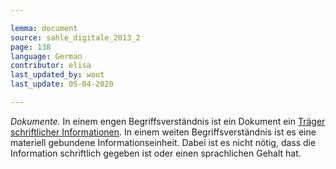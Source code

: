 ```yaml
---

lemma: document
source: sahle_digitale_2013_2
page: 138
language: German
contributor: elisa
last_updated_by: wout
last_update: 05-04-2020

---
```


_Dokumente._ In einem engen Begriffsverständnis ist ein Dokument ein [Träger schriftlicher Informationen](textCarrier.html). In einem weiten Begriffsverständnis ist es eine materiell gebundene Informationseinheit. Dabei ist es nicht nötig, dass die Information schriftlich gegeben ist oder einen sprachlichen Gehalt hat.
